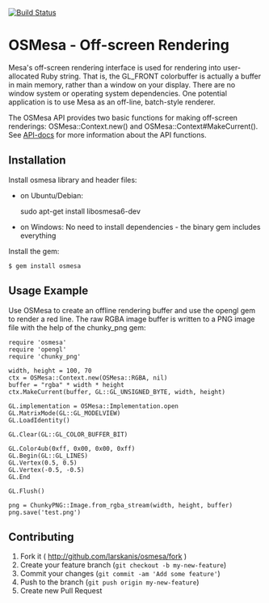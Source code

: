 [![Build Status](https://travis-ci.org/larskanis/osmesa.svg?branch=master)](https://travis-ci.org/larskanis/osmesa)

# OSMesa - Off-screen Rendering

Mesa's off-screen rendering interface is used for rendering into user-allocated Ruby string.
That is, the GL_FRONT colorbuffer is actually a buffer in main memory, rather than a window on your display.
There are no window system or operating system dependencies.
One potential application is to use Mesa as an off-line, batch-style renderer.

The OSMesa API provides two basic functions for making off-screen renderings: OSMesa::Context.new() and OSMesa::Context#MakeCurrent().
See [API-docs](http://www.rubydoc.info/gems/osmesa) for more information about the API functions.


## Installation

Install osmesa library and header files:

* on Ubuntu/Debian:

    sudo apt-get install libosmesa6-dev
    
* on Windows: No need to install dependencies - the binary gem includes everything

Install the gem:

    $ gem install osmesa

## Usage Example

Use OSMesa to create an offline rendering buffer and use the opengl gem to render a red line.
The raw RGBA image buffer is written to a PNG image file with the help of the chunky_png gem:

    require 'osmesa'
    require 'opengl'
    require 'chunky_png'

    width, height = 100, 70
    ctx = OSMesa::Context.new(OSMesa::RGBA, nil)
    buffer = "rgba" * width * height
    ctx.MakeCurrent(buffer, GL::GL_UNSIGNED_BYTE, width, height)

    GL.implementation = OSMesa::Implementation.open
    GL.MatrixMode(GL::GL_MODELVIEW)
    GL.LoadIdentity()

    GL.Clear(GL::GL_COLOR_BUFFER_BIT)

    GL.Color4ub(0xff, 0x00, 0x00, 0xff)
    GL.Begin(GL::GL_LINES)
    GL.Vertex(0.5, 0.5)
    GL.Vertex(-0.5, -0.5)
    GL.End

    GL.Flush()

    png = ChunkyPNG::Image.from_rgba_stream(width, height, buffer)
    png.save('test.png')

## Contributing

1. Fork it ( http://github.com/larskanis/osmesa/fork )
2. Create your feature branch (`git checkout -b my-new-feature`)
3. Commit your changes (`git commit -am 'Add some feature'`)
4. Push to the branch (`git push origin my-new-feature`)
5. Create new Pull Request
